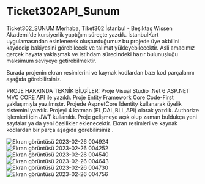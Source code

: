 # Ticket302API_Sunum
Ticket302_SUNUM
Merhaba, Tiket302 İstanbul - Beşiktaş Wissen Akademi'de kursiyerlik yaptığım süreçte yazdık. İstanbulKart uygulamasından esinlenerek oluşturduğumuz bu projede üye akbilini kaydedip bakiyesini görebilecek ve talimat yükleyebilecektir. Asli amacımız gerçek hayata yaklaşmak ve istihdam sürecindeki hazır bulunuşluğu maksimum seviyeye getirebilmektir.

Burada projenin ekran resimlerini ve kaynak kodlardan bazı kod parçalarını aşağıda görebilirsiniz.

PROJE HAKKINDA TEKNİK BİLGİLER:
Proje Visual Studio .Net 6 ASP.NET MVC CORE API ile yazıldı.
Proje Entity Framework Core Code-First yaklaşımıyla yazılmıştır.
Projede AspnetCore Identity kullanarak üyelik sistemini yazdık.
Projeyi 4 katman (EL,DAL,BLL,API) olarak yazdık.
Authorize işlemleri için JWT kullanıldı.
Proje gelişmeye açık olup zaman buldukça yeni sayfalar ya da yeni özellikler eklenecektir. Ekran resimleri ve kaynak kodlardan bir parça aşağıda görebilirsiniz .

![Ekran görüntüsü 2023-02-26 004924](https://user-images.githubusercontent.com/118689173/221818785-7e6e9f0a-aef0-4145-bb05-df5a020904cc.png)
![Ekran görüntüsü 2023-02-26 004252](https://user-images.githubusercontent.com/118689173/221818807-fbc2954b-827c-48ae-abf1-ac4dff0d9810.png)
![Ekran görüntüsü 2023-02-26 004540](https://user-images.githubusercontent.com/118689173/221818819-a357fac1-97bc-4c06-aba2-accaa568db96.png)
![Ekran görüntüsü 2023-02-26 004643](https://user-images.githubusercontent.com/118689173/221818826-da2ba481-44d7-410d-b797-4ae8d475babc.png)
![Ekran görüntüsü 2023-02-26 004730](https://user-images.githubusercontent.com/118689173/221818841-80bdf9ea-ede4-48f1-b6ac-1d68fec7bc51.png)
![Ekran görüntüsü 2023-02-26 004756](https://user-images.githubusercontent.com/118689173/221818857-39fc99cf-5216-4995-86c8-38678415f9f7.png)
